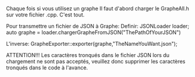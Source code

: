 Chaque fois si vous utilisez un graphe
Il faut d'abord charger le GrapheAll.h sur votre fichier .cpp. C'est tout.

Pour transmettre un fichier de JSON à Graphe: Definir:
      JSONLoader loader;
      auto graphe = loader.chargerGrapheFromJSON("ThePathOfYourJSON")

L'inverse:
      GrapheExporter::exporter(graphe,"TheNameYouWant.json");

ATTENTION!!!
      Les caractères tronqués dans le fichier JSON lors du chargement ne sont pas acceptés, veuillez donc supprimer les caractères tronqués dans le code à l'avance.
